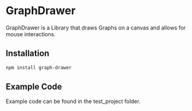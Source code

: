 # GraphDrawer

GraphDrawer is a Library that draws Graphs on a canvas and allows for mouse interactions.

## Installation

```sh
npm install graph-drawer
```

## Example Code

Example code can be found in the test_project folder.
